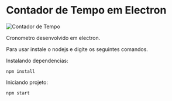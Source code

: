 # Contador de Tempo em Electron
![Contador de Tempo](https://github.com/oguhpereira/ContadorTempoElectron/blob/master/assets/image.PNG)

Cronometro desenvolvido em electron.

Para usar instale o nodejs e digite os seguintes comandos.

Instalando dependencias:
```
npm install
```

Iniciando projeto:
```
npm start
```
